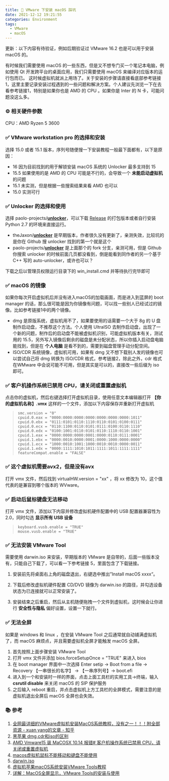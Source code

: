 ```yaml
---
title: 📓 VMware 下安装 macOS 踩坑
date: 2021-12-12 19:21:55
categories: Environment
tags:
  - VMware
  - macOS
---
```


更新：以下内容有待验证，例如后期验证过 VMware 16.2 也是可以用于安装 macOS 的。

有时候我们需要使用 macOS 的一些东西，但是又不想专门买一个笔记本电脑，例如使用 Qt 开发跨平台的桌面应用，我们只需要使用 macOS 来编译对应版本的运行包而已。 这时候虚拟机就派上用场了。关于安装的步骤请直接看底部参考链接1，这里主要记录安装过程遇到的一些问题和解决方案。个人建议先浏览一下在去看参考链接1，特别是如果你也是 AMD 的 CPU 。如果你是 Inter 的 N 卡，可能问题没这么多。

<!-- more -->


### ⚙ 相关硬件参数

CPU：AMD Ryzen 5 3600



### ✅ VMware workstation pro 的选择和安装

选择 15.0 或者 15.1 版本，序列号随便搜一下安装教程一般最下面都有，以下是原因：

- 16 因为目前找到的用于解锁安装 macOS 系统的 Unlocker 最多支持到 15
- 15.5 如果使用的是 AMD 的 CPU 可能是不行的，会导致一个 **未能启动虚拟机** 的问题
- 15.1 未实测，但是根据一些搜索结果来看 AMD 也可以
- 15.0 实测可行



### ✅ Unlocker 的选择和使用

选择 paolo-projects/**[unlocker](https://github.com/paolo-projects/unlocker)**，可以下载 [Release](https://github.com/paolo-projects/unlocker/releases/tag/3.0.3) 的打包版本或者自行安装 Python 2.7 的环境来直接运行。

- theJaxon/**[unlocker](https://github.com/theJaxon/unlocker)** 是早期版本，作者很久没有更新了，亲测失效，比较坑的是你在 Github 搜 unlocker 找到的第一个就是这个
- paolo-projects/**[unlocker](https://github.com/paolo-projects/unlocker)** 是上面那个的 fork 分支，亲测可用，但是 Github 你搜索 unlocker 的时候前面几页都没看到，倒是能看到同作者的另一个基于 C++ 写的 auto-unlocker，或许也可以？

下载之后以管理员权限运行目录下的 win_install.cmd 并等待执行完毕即可



### ✅ macOS 的镜像

如果你每次开启虚拟机后并没有进入macOS的加载画面，而是进入到蓝屏的 boot manager 的话，那么很可能是因为你镜像有问题，可以找一些别人已经试过的镜像。比如参考链接1中的两个镜像。

- dmg 是原版系统，虚拟机用不了，如果要使用的话需要一个大于 8g 的 U 盘制作启动盘，不推荐这个方法。个人使用 UltraISO 去制作启动盘，出现了一个新的问题，制作后的启动盘不能被虚拟机识别，可能虚拟机版本有关，测试用的 15.5，另外写入镜像后剩余的磁盘是未分配状态，所以你插入启动盘电脑能找到，但是在 **个人电脑** 是看不到的，需要到磁盘管理手动分配空间。
- ISO/CDR 系统镜像，虚拟机可用，如果有 dmg 又不想下载别人发的镜像也可以尝试自己将 dmg 转换为 ISO/CDR 格式，参考链接2，除此之外，cdr 格式在WMware 中会说可能不可用，但是其实是可以的，直接改一些后缀为 iso 即可。



### ✅ 客户机操作系统已禁用 CPU，请关闭或重置虚拟机

点击你的虚拟机，然后右键选择打开虚拟机目录，使用任意文本编辑器打开 **【你的虚拟机名称】.vmx** 这样的一个文件，添加以下内容保存并重新打开虚拟机

> ```
> smc.version = "0"
> cpuid.0.eax = "0000:0000:0000:0000:0000:0000:0000:1011"
> cpuid.0.ebx = "0111:0101:0110:1110:0110:0101:0100:0111"
> cpuid.0.ecx = "0110:1100:0110:0101:0111:0100:0110:1110"
> cpuid.0.edx = "0100:1001:0110:0101:0110:1110:0110:1001"
> cpuid.1.eax = "0000:0000:0000:0001:0000:0110:0111:0001"
> cpuid.1.ebx = "0000:0010:0000:0001:0000:1000:0000:0000"
> cpuid.1.ecx = "1000:0010:1001:1000:0010:0010:0000:0011"
> cpuid.1.edx = "0000:1111:1010:1011:1111:1011:1111:1111"
> featureCompat.enable = "FALSE"
> ```



### ✅ **这个虚拟机需要avx2，但是没有avx**

打开 vmx 文件，然后找到 virtualHW.version = "xx" ，将 xx 修改为 10，这个值代表的是兼容到哪个版本的 WVware。





### ✅ 启动后鼠标键盘无法移动

打开 vmx 文件，添加以下内容并修改虚拟机硬件配置中的 USB 配置器兼容性为 2.0，同时勾选 **显示所有 USB 设备**

> ```
> keyboard.vusb.enable = "TRUE"
> mouse.vusb.enable = "TRUE"
> ```



### ✅ 无法安装 VMware Tool

需要使用 darwin.iso 来安装，早期版本的 VMware 是自带的，后面一些版本没有，只能自己下载了，可以看一下参考链接 5，里面包含了下载链接。 

1. 安装前先将桌面右上角的磁盘退出，右键选中推出”Install macOS xxxx“。

2. 下载后修改虚拟机硬件配置 CD/DVD 镜像为 darwin.iso 的路径，并勾选设备状态为已连接就可以正常安装了。

3. 安装结束之后重启，然后从主机随便拖拽一个文件到虚拟机，这时候会让你进行 **安全性与隐私** 偏好设置，设置一下就行。



### ✅ 无法全屏

如果是 windows 和 linux ，在安装 VMware Tool 之后通常就自动铺满虚拟机了，而 macOS 麻烦点，并且需要虚拟机全屏才能触发 macOS 全屏。

1. 首先按照上面步骤安装 VMware Tool
2. 打开 vmx 文件并添加 bios.forceSetupOnce = "TRUE" 来进入 bios
3. 在 boot manager 界面中一次选择 Enter setip -> Boot from a file -> Recovery 【一串很长的名字】 -> 【一串序列号】-> boot.efi
4. 进入到一个和安装时一样的界面，点击上面工具栏的实用工具->终端，输入 **csrutil disable** 来关闭 macOS 的 SIP 保护服务
5. 之后输入 reboot 重启，并点击虚拟机上方工具栏的全屏模式，需要注意的是虚拟机退出全屏后 macOS 全屏也会失效。



### 📚 参考

1. [全网最详细的VMware虚拟机安装MacOS系统教程，没有之一！！！附全部资源 - xuan yang的文章 - 知乎](https://zhuanlan.zhihu.com/p/337036027) 
2. [黑苹果 dmg,cdr和iso的区别](https://blog.csdn.net/qq_31683775/article/details/120779678)
3. [AMD Vmware15 装 MaCOSX 10.14 报错# 客户机操作系统已禁用 CPU，请关闭或重置虚拟机](https://blog.csdn.net/silentbird520/article/details/96039415)
4. [macos虚拟机鼠标不能移动和键盘不能使用](https://blog.csdn.net/sunshine__sun/article/details/114674695)
5. [darwin.iso](https://crifan.github.io/popular_virtual_machine_vmware/website/usage_summary/vmware_tools/macos/darwin_iso.html)
6. [虚拟机苹果macOS系统安装VMware Tools教程](https://blog.csdn.net/weixin_40448001/article/details/116779835?spm=1001.2101.3001.6650.1&utm_medium=distribute.pc_relevant.none-task-blog-2%7Edefault%7ECTRLIST%7Edefault-1.highlightwordscore&depth_1-utm_source=distribute.pc_relevant.none-task-blog-2%7Edefault%7ECTRLIST%7Edefault-1.highlightwordscore)
7. [详解：MacOS全屏显示，VMware Tools的安装与使用](https://blog.csdn.net/cait_/article/details/89505022)

